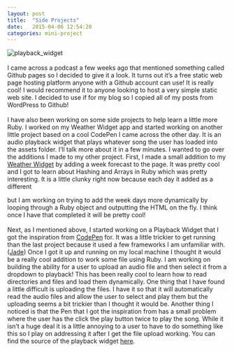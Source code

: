 ```yaml
---
layout: post
title:  "Side Projects"
date:   2015-04-06 12:54:20
categories: mini-project
---
```

![playback_widget](https://cloud.githubusercontent.com/assets/11460318/7235455/483c239c-e75c-11e4-908b-71e8bc07abd5.png)
<br><br>
I came across a podcast a few weeks ago that mentioned something called Github pages so I decided to give it a look. It turns out it’s a free 
static web page hosting platform anyone with a Github account can use! It is really cool! I would recommend it to anyone looking to host a very 
simple static web site. I decided to use if for my blog so I copied all of my posts from WordPress to Github!
<br><br>
I have also been working on some side projects to help learn a little more Ruby. I worked on my Weather Widget app and started working on 
another little project based on a cool CodePen I came across the other day. It is an audio playback widget that plays whatever song the user 
has loaded into the assets folder. I’ll talk more about it in a few minutes. I wanted to go over the additions I made to my other project.
First, I made a small addition to my [Weather Widget](https://github.com/wpegg-dev/Small-Projects/tree/master/WeatherWidget) by adding a week forecast to the page. It was pretty cool and I got to learn about 
Hashing and Arrays in Ruby which was pretty interesting. It is a little clunky right now because each day it added as a different <div> but I 
am working on trying to add the week days more dynamically by looping through a Ruby object and outputting the HTML on the fly. I think once I 
have that completed it will be pretty cool!
<br><br>
Next, as I mentioned above, I started working on a Playback Widget that I got the inspiration from [CodePen]( http://codepen.io/onelegged/pen/vEwvNd/) for. It was a little trickier to get running than the last project because it used a few frameworks I am unfamiliar with. ([Jade]( http://jade-lang.com/)) Once I got it up and running on my local machine I thought it would be a really cool addition to work some file using Ruby. I am working on building the ability for a user to upload an audio file and then select it from a dropdown to playback! This has been really cool to learn how to read directories and files and load them dynamically. One thing that I have found a little difficult is uploading the files. I have it so that it will automatically read the audio files and allow the user to select and play them but the uploading seems a bit trickier than I thought it would be. Another thing I noticed is that the Pen that I got the inspiration from has a small problem where the user has the click the play button twice to play the song. While it isn’t a huge deal it is a little annoying to a user to have to do something like this so I play on addressing it after I get the file upload working. You can find the source of the playback widget [here]( https://github.com/wpegg-dev/Small-Projects/tree/master/PlaybackWidget).
